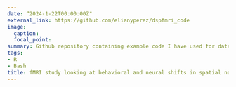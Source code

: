 ```yaml
---
date: “2024-1-22T00:00:00Z"
external_link: https://github.com/elianyperez/dspfmri_code
image:
  caption: 
  focal_point: 
summary: Github repository containing example code I have used for data wrangling, visualizaition, and analysis. It also contains example shell scripts for fMRI analyses.
tags:
- R
- Bash
title: fMRI study looking at behavioral and neural shifts in spatial navigation strategy between younger and older adults.
---
```

